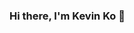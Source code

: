 ### Hi there, I'm Kevin Ko 👋

<!--
**kevinkooo/kevinkooo** is a ✨ _special_ ✨ repository because its `README.md` (this file) appears on your GitHub profile.

Here are some ideas to get you started:

- 🌱 I’m currently an MS Applied Data Science student @ the University of Chicago.
- 👯 I’m looking to collaborate on fresh concepts in price analytics and social science with a focus on creating a meaningful impact! Let's work together to bring about positive change. 💡🌐
- 💬 Ask me about baseball, the mountains, gaming, or any other activities!
- 📫 How to reach me: Feel free to reach out to [linkedin](https://www.linkedin.com/in/the-kevin-ko/) or through email at kevinko9701@gmail.com
- 😄 Pronouns: He/Him
-->

